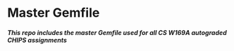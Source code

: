 # Master Gemfile

##### This repo includes the master Gemfile used for all CS W169A autograded CHIPS assignments
